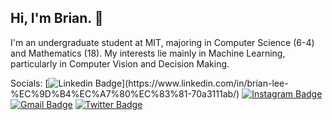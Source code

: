 ## Hi, I'm Brian. 👋

I'm an undergraduate student at MIT, majoring in Computer Science (6-4) and Mathematics (18). My interests lie mainly in Machine Learning, particularly in Computer Vision and Decision Making. 

Socials:
[![Linkedin Badge](https://img.shields.io/badge/-brianjsl-blue?style=flat-square&logo=Linkedin&logoColor=white&link=[https://www.linkedin.com/in/anirudhemmadi/](https://www.linkedin.com/in/brian-lee-%EC%9D%B4%EC%A7%80%EC%83%81-70a3111ab/))](https://www.linkedin.com/in/brian-lee-%EC%9D%B4%EC%A7%80%EC%83%81-70a3111ab/)
[![Instagram Badge](https://img.shields.io/badge/-brian.jsl-purple?style=flat-square&logo=instagram&logoColor=white&link=https://www.instagram.com/brian.jsl/)](https://www.instagram.com/brian.jsl/)
[![Gmail Badge](https://img.shields.io/badge/-brianjsl@mit.edu-c14438?style=flat-square&logo=Gmail&logoColor=white&link=mailto:brianjsl@mit.edu)](mailto:brianjsl@mit.edu)
[![Twitter Badge](https://img.shields.io/badge/brianjsl-1DA1F2?style=flat-square&logo=twitter&logoColor=white)](https://twitter.com/brianjsl)

